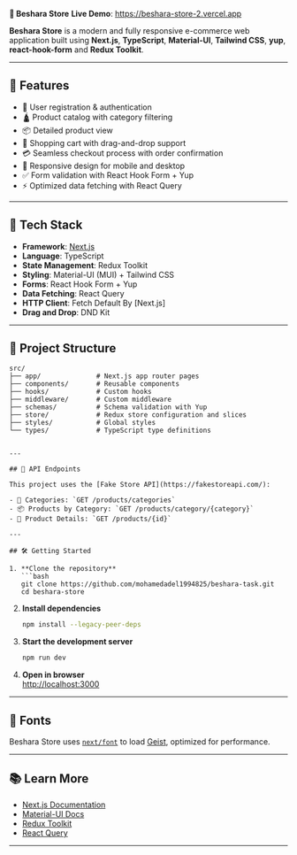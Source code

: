 **🛒 Beshara Store**
**Live Demo**: https://beshara-store-2.vercel.app

**Beshara Store** is a modern and fully responsive e-commerce web application built using **Next.js**, **TypeScript**, **Material-UI**, **Tailwind CSS**,  **yup**, **react-hook-form** and **Redux Toolkit**.

---

## 🚀 Features

- 🔐 User registration & authentication
- 🛕️ Product catalog with category filtering
- 📦 Detailed product view
- 🛒 Shopping cart with drag-and-drop support
- 💳 Seamless checkout process with order confirmation
- 📱 Responsive design for mobile and desktop
- ✅ Form validation with React Hook Form + Yup
- ⚡ Optimized data fetching with React Query

---

## 🧰 Tech Stack

- **Framework**: [Next.js](https://nextjs.org/)
- **Language**: TypeScript
- **State Management**: Redux Toolkit
- **Styling**: Material-UI (MUI) + Tailwind CSS
- **Forms**: React Hook Form + Yup
- **Data Fetching**: React Query
- **HTTP Client**: Fetch Default By [Next.js]
- **Drag and Drop**: DND Kit

---

## 📁 Project Structure

````
src/
├── app/              # Next.js app router pages
├── components/       # Reusable components
├── hooks/            # Custom hooks
├── middleware/       # Custom middleware
├── schemas/          # Schema validation with Yup
├── store/            # Redux store configuration and slices
├── styles/           # Global styles
└── types/            # TypeScript type definitions


---

## 📡 API Endpoints

This project uses the [Fake Store API](https://fakestoreapi.com/):

- 💂 Categories: `GET /products/categories`
- 📦 Products by Category: `GET /products/category/{category}`
- 📄 Product Details: `GET /products/{id}`

---

## 🛠️ Getting Started

1. **Clone the repository**
   ```bash
   git clone https://github.com/mohamedadel1994825/beshara-task.git
   cd beshara-store
````

2. **Install dependencies**

   ```bash
   npm install --legacy-peer-deps
   ```

3. **Start the development server**

   ```bash
   npm run dev
   ```

4. **Open in browser**  
   [http://localhost:3000](http://localhost:3000)

---

## 🌠 Fonts

Beshara Store uses [`next/font`](https://nextjs.org/docs/app/building-your-application/optimizing/fonts) to load [Geist](https://vercel.com/font), optimized for performance.

---

## 📚 Learn More

- [Next.js Documentation](https://nextjs.org/docs)
- [Material-UI Docs](https://mui.com/)
- [Redux Toolkit](https://redux-toolkit.js.org/)
- [React Query](https://tanstack.com/query/latest)

---
